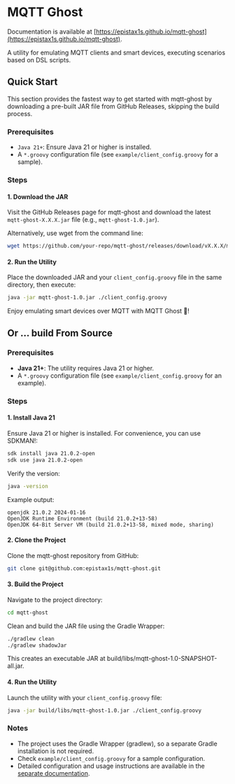 # MQTT Ghost

Documentation is available at [https://epistax1s.github.io/mqtt-ghost](https://epistax1s.github.io/mqtt-ghost).

A utility for emulating MQTT clients and smart devices, executing scenarios based on DSL scripts.

## Quick Start

This section provides the fastest way to get started with mqtt-ghost by downloading a pre-built JAR file from GitHub
Releases, skipping the build process.

### Prerequisites

- `Java 21+`: Ensure Java 21 or higher is installed.
- A `*.groovy` configuration file (see `example/client_config.groovy` for a sample).

### Steps

#### 1. Download the JAR
Visit the GitHub Releases page for mqtt-ghost and download the latest `mqtt-ghost-X.X.X.jar` file
(e.g., `mqtt-ghost-1.0.jar`).

Alternatively, use wget from the command line:

```bash
wget https://github.com/your-repo/mqtt-ghost/releases/download/vX.X.X/mqtt-ghost-X.X.X-all.jar
```

#### 2. Run the Utility
Place the downloaded JAR and your `client_config.groovy` file in the same directory, then execute:

```bash
java -jar mqtt-ghost-1.0.jar ./client_config.groovy
```

Enjoy emulating smart devices over MQTT with MQTT Ghost 👻!


## Or ... build From Source

### Prerequisites

- **Java 21+**: The utility requires Java 21 or higher.
- A `*.groovy` configuration file (see `example/client_config.groovy` for an example).

### Steps

#### 1. **Install Java 21**

Ensure Java 21 or higher is installed. For convenience, you can use SDKMAN!:

```bash
sdk install java 21.0.2-open
sdk use java 21.0.2-open
```

Verify the version:

```bash
java -version
```

Example output:

```text
openjdk 21.0.2 2024-01-16
OpenJDK Runtime Environment (build 21.0.2+13-58)
OpenJDK 64-Bit Server VM (build 21.0.2+13-58, mixed mode, sharing)
```

#### 2. Clone the Project

Clone the mqtt-ghost repository from GitHub:

```bash
git clone git@github.com:epistax1s/mqtt-ghost.git
```

#### 3. Build the Project

Navigate to the project directory:

```bash
cd mqtt-ghost
```

Clean and build the JAR file using the Gradle Wrapper:

```bash
./gradlew clean
./gradlew shadowJar
```

This creates an executable JAR at build/libs/mqtt-ghost-1.0-SNAPSHOT-all.jar.

#### 4. Run the Utility

Launch the utility with your `client_config.groovy` file:

```bash
java -jar build/libs/mqtt-ghost-1.0.jar ./client_config.groovy
```

### Notes

- The project uses the Gradle Wrapper (gradlew), so a separate Gradle installation is not required.
- Check `example/client_config.groovy` for a sample configuration.
- Detailed configuration and usage instructions are available in the 
[separate documentation](https://epistax1s.github.io/mqtt-ghost).